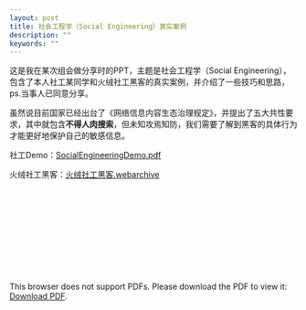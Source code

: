 ```yaml
---
layout: post
title: 社会工程学（Social Engineering）真实案例
description: ""
keywords: ""
---
```


这是我在某次组会做分享时的PPT，主题是社会工程学（Social Engineering），包含了本人社工某同学和火绒社工黑客的真实案例，并介绍了一些技巧和思路，ps.当事人已同意分享。

虽然说目前国家已经出台了《网络信息内容生态治理规定》，并提出了五大共性要求，其中就包含**不得人肉搜索**，但未知攻焉知防，我们需要了解到黑客的具体行为才能更好地保护自己的敏感信息。

社工Demo：[SocialEngineeringDemo.pdf](https://ai-sewell.me/assets/images/2020-03-07/SocialEngineeringDemo.pdf)

火绒社工黑客：[火绒社工黑客.webarchive](https://ai-sewell.me/assets/images/2020-03-07/火绒社工黑客.webarchive)

<object data="https://ai-sewell.me/assets/images/2020-03-07/SocialEngineeringDemo.pdf" type="application/pdf" width="800px" height="800px">
    <embed src="https://ai-sewell.me/assets/images/2020-03-07/SocialEngineeringDemo.pdf">
        <p>This browser does not support PDFs. Please download the PDF to view it: <a href="https://ai-sewell.me/assets/images/2020-03-07/SocialEngineeringDemo.pdf">Download PDF</a>.</p>
    </embed>
</object>